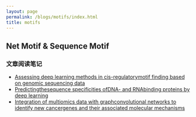 ```yaml
---
layout: page
permalink: /blogs/motifs/index.html
title: motifs
---
```


## Net Motif & Sequence Motif

### 文章阅读笔记

- [Assessing deep learning methods in cis-regulatorymotif finding based on genomic sequencing data](https://Lilian-tju.github.io/blogs/reports/20211118-基于基因组测序数据的顺式调节基序发现中的深度学习方法评估.pdf)
- [Predictingthesequence specificities ofDNA- and RNAbinding proteins by deep learning](https://Lilian-tju.github.io/blogs/reports/20211125-应用卷积神经网络CNN预测DNA-蛋白结合位点_20230815142800.pdf)
- [Integration of multiomics data with graphconvolutional networks to identify new cancergenes and their associated molecular mechanisms](https://Lilian-tju.github.io/blogs/reports/20211209-利用图卷积网络整合多组学数据识别新的癌症基因及其相关分子机制.pdf)

<br>